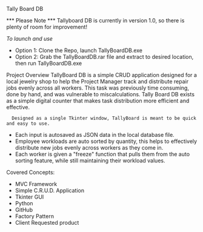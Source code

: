 Tally Board DB

*** Please Note ***
Tallyboard DB is currently in version 1.0, so there is plenty of room for improvement!

*To launch and use*
- Option 1: Clone the Repo, launch TallyBoardDB.exe
- Option 2: Grab the TallyBoardDB.rar file and extract to desired location, then run TallyBoardDB.exe

Project Overview
	  TallyBoard DB is a simple CRUD application designed for a local jewelry shop to help the Project Manager track and distribute repair jobs evenly across all workers. 
  This task was previously time consuming, done by hand, and was vulnerable to miscalculations. 
  Tally Board DB exists as a simple digital counter that makes task distribution more efficient and effective. 
  
	  Designed as a single Tkinter window, TallyBoard is meant to be quick and easy to use. 
  - Each input is autosaved as JSON data in the local database file.
  - Employee workloads are auto sorted by quantity, this helps to effectively distribute new jobs evenly across workers as they come in.  
  - Each worker is given a "freeze" function that pulls them from the auto sorting feature, while still maintaining their workload values.

Covered Concepts:
 - MVC Framework
 - Simple C.R.U.D. Application
 - Tkinter GUI 
 - Python
 - GitHub
 - Factory Pattern
 - Client Requested product

